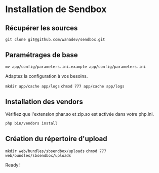 Installation de Sendbox
=======================

Récupérer les sources
---------------------

`git clone git@github.com/wanadev/sendbox.git`

Paramétrages de base
--------------------

`mv app/config/parameters.ini.example app/config/parameters.ini`

Adaptez la configuration à vos besoins.

`mkdir app/cache app/logs`
`chmod 777 app/cache app/logs`

Installation des vendors
------------------------

Vérifiez que l'extension phar.so et zip.so est activée dans votre php.ini.

`php bin/vendors install`

Création du répertoire d'upload
-------------------------------

`mkdir web/bundles/sbsendbox/uploads`
`chmod 777 web/bundles/sbsendbox/uploads`

Ready!
